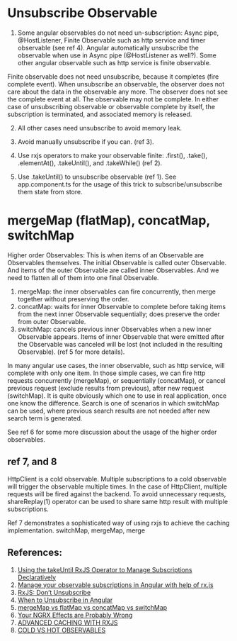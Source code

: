 
# Unsubscribe Observable
1. Some angular observables do not need un-subscription: Async pipe, @HostListener, Finite Observable such as http service and timer observable (see ref 4). Angular automatically unsubscribe the observable when use in Async pipe (@HostListener as well?). Some other angular observable such as http service is finite observable. 

Finite observable does not need unsubscribe, because it completes (fire complete event). When unsubscribe an observable, the observer does not care about the data in the observable any more. The observer does not see the complete event at all. The observable may not be complete. In either case of unsubscribing observable or observable complete by itself, the subscription is terminated, and associated memory is released.

2. All other cases need unsubscribe to avoid memory leak.

3. Avoid manually unsubscribe if you can. (ref 3).

4. Use rxjs operators to make your observable finite: .first(), .take(), .elementAt(), .takeUntil(), and .takeWhile() (ref 2).

5. Use .takeUntil() to unsubscribe observable (ref 1).
See app.component.ts for the usage of this trick to subscribe/unsubscribe them state from store.

# mergeMap (flatMap), concatMap, switchMap
Higher order Observables: This is when items of an Observable are Observables themselves. The initial Observable is called outer Observable. And items of the outer Observable are called inner Observables. And we need to flatten all of them into one final Observable.

1. mergeMap: the inner observables can fire concurrently, then merge together without preserving the order.
2. concatMap: waits for inner Observable to complete before taking items from the next inner Observable sequentially; does preserve the order from outer Observable.
3. switchMap: cancels previous inner Observables when a new inner Observable appears. Items of inner Observable that were emitted after the Observable was canceled will be lost (not included in the resulting Observable).
(ref 5 for more details).

In many angular use cases, the inner observable, such as http service, will complete with only one item. In those simple cases, we can fire http requests concurrently (mergeMap), or sequentially (concatMap), or cancel previous request (exclude results from previous), after new request (switchMap). It is quite obviously which one to use in real application, once one know the difference. Search is one of scenarios in which switchMap can be used, where previous search results are not needed after new search term is generated.

See ref 6 for some more discussion about the usage of the higher order observables.

## ref 7, and 8
HttpClient is a cold observable. Multiple subscriptions to a cold observable will trigger the observable multiple times. In the case of HttpClient, multiple requests will be fired against the backend. To avoid unnecessary requests, shareReplay(1) operator can be used to share same http result with multiple subscriptions.

Ref 7 demonstrates a sophisticated way of using rxjs to achieve the caching implementation. switchMap, mergeMap, merge

## References:
1. [Using the takeUntil RxJS Operator to Manage Subscriptions Declaratively](https://alligator.io/angular/takeuntil-rxjs-unsubscribe/)
2. [Manage your observable subscriptions in Angular with help of rx.js](https://hackernoon.com/manage-your-observable-subscriptions-in-angular-with-help-of-rx-js-f574b590a5cb)  
3. [RxJS: Don’t Unsubscribe](https://medium.com/@benlesh/rxjs-dont-unsubscribe-6753ed4fda87) 
4. [When to Unsubscribe in Angular](https://netbasal.com/when-to-unsubscribe-in-angular-d61c6b21bad3)  
5. [mergeMap vs flatMap vs concatMap vs switchMap](https://tolikcode.github.io/post/rxjsMap/)
6. [Your NGRX Effects are Probably Wrong](https://medium.com/@amcdnl/your-ngrx-effects-are-probably-wrong-574460868005)
7. [ADVANCED CACHING WITH RXJS](https://blog.thoughtram.io/angular/2018/03/05/advanced-caching-with-rxjs.html)
8. [COLD VS HOT OBSERVABLES](https://blog.thoughtram.io/angular/2016/06/16/cold-vs-hot-observables.html)
